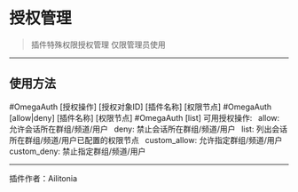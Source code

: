 # 授权管理
> 插件特殊权限授权管理
> 仅限管理员使用

---
## 使用方法
\#OmegaAuth [授权操作] [授权对象ID] [插件名称] [权限节点]
\#OmegaAuth [allow|deny] [插件名称] [权限节点]
\#OmegaAuth [list]
可用授权操作:
&ensp;allow: 允许会话所在群组/频道/用户
&ensp;deny: 禁止会话所在群组/频道/用户
&ensp;list: 列出会话所在群组/频道/用户已配置的权限节点
&ensp;custom_allow: 允许指定群组/频道/用户
&ensp;custom_deny: 禁止指定群组/频道/用户


---
插件作者：Ailitonia